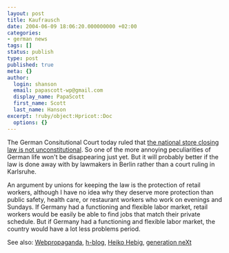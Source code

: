 ```yaml
---
layout: post
title: Kaufrausch
date: 2004-06-09 18:06:20.000000000 +02:00
categories:
- german news
tags: []
status: publish
type: post
published: true
meta: {}
author:
  login: shanson
  email: papascott-wp@gmail.com
  display_name: PapaScott
  first_name: Scott
  last_name: Hanson
excerpt: !ruby/object:Hpricot::Doc
  options: {}
---
```

<p>The German Consitutional Court today ruled that <a href="http://www.dw-world.de/english/0,3367,1431_A_1231041_1_A,00.html" title="High Court Rejects Liberalizing Store Hours | Business & Economics | Deutsche Welle | 09.06.2004">the national store closing law is not unconstitutional</a>. So one of the more annoying peculiarities of German life won't be disappearing just yet. But it will probably better if the law is done away with by lawmakers in Berlin rather than a court ruling in Karlsruhe.</p>
<p>An argument by unions for keeping the law is the protection of retail workers, although I have no idea why they deserve more protection than public safety, health care, or restaurant workers who work on evenings and Sundays. If Germany had a functioning and flexible labor market, retail workers would be easily be able to find jobs that match their private schedule. But if Germany had a functioning and flexible labor market, the country would have a lot less problems period.</p>
<p>See also: <a href="http://couchblog.de/webpropaganda/article/235/was-soll-das-gg-eigentlich-sch252tzen">Webpropaganda</a>, <a href="http://h-blog.org/index.php?itemid=611">h-blog</a>, <a href="http://www.hebig.com/archives/002177.shtml">Heiko Hebig</a>, <a href="http://www.x-ploration.de/weblog_1811.php">generation neXt</a></p>
